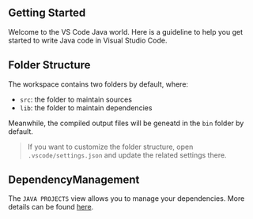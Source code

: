 ## Getting Started

Welcome to the VS Code Java world. Here is a guideline to help you get started to write Java code in Visual Studio Code.

## Folder Structure

The workspace contains two folders by default, where:

- `src`: the folder to maintain sources
- `lib`: the folder to maintain dependencies

Meanwhile, the compiled output files will be geneatd in the `bin` folder by default.

> If you want to customize the folder structure, open `.vscode/settings.json` and update the related settings there.

## DependencyManagement

The `JAVA PROJECTS` view allows you to manage your dependencies. More details can be found [here](https://github.com/microsoft/vscode-java-dependency#manage-dependencies).
